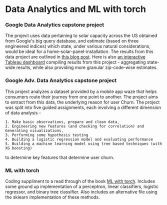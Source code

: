 # Data Analytics and ML with torch

### Google Data Analytics capstone project

The project uses data pertaining to solar capacity across the US obtained from Google's big query database, and estimate (based on three engineered indices) which state, under various natural considerations, would be ideal for a home-solar-panel-installation. The results from this data project are outlined in [this blog post](https://asuresh213.github.io/2024/02/29/solar/). Here is also [an interactive Tableau dashboard](https://public.tableau.com/app/profile/arun.suresh3275/viz/Capstone_Solar_Mainland_US/FinalCapstone) compiling results from this project - aggregating state-wide results, while also providing more granular zip-code-wise estimates.


### Google Adv. Data Analytics capstone project

This project analyzes a dataset provided by a mobile app waze that helps consumers route their journey from one point to another. The project aims to extract from this data, the underlying reason for user Churn. The project was split into five guided assignments, each involving a different dimension of data analysis -

    1. Make basic observations, prepare and clean data, 
    2. Engineering new features (and checking for correlation) and Generating visualizations, 
    3. Performing some hypothesis testing 
    4. Building a logistic regression model and evaluating performance
    5. Building a machine learning model using tree based techniques (with XG boosting) 

to determine key features that determine user churn.


### ML with torch

Coding suppliment to a read through of the book [ML with torch](https://sebastianraschka.com/blog/2022/ml-pytorch-book.html). Includes some ground up implementation of a perceptron, linear classifiers, logistic regressor, and binary tree classifier. Also includes an alternative file using the sklearn implementation of these methods.
